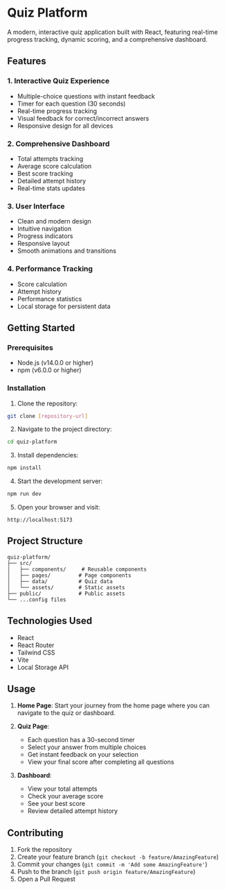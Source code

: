 # Quiz Platform

A modern, interactive quiz application built with React, featuring real-time progress tracking, dynamic scoring, and a comprehensive dashboard.

## Features

### 1. Interactive Quiz Experience

- Multiple-choice questions with instant feedback
- Timer for each question (30 seconds)
- Real-time progress tracking
- Visual feedback for correct/incorrect answers
- Responsive design for all devices

### 2. Comprehensive Dashboard

- Total attempts tracking
- Average score calculation
- Best score tracking
- Detailed attempt history
- Real-time stats updates

### 3. User Interface

- Clean and modern design
- Intuitive navigation
- Progress indicators
- Responsive layout
- Smooth animations and transitions

### 4. Performance Tracking

- Score calculation
- Attempt history
- Performance statistics
- Local storage for persistent data

## Getting Started

### Prerequisites

- Node.js (v14.0.0 or higher)
- npm (v6.0.0 or higher)

### Installation

1. Clone the repository:

```bash
git clone [repository-url]
```

2. Navigate to the project directory:

```bash
cd quiz-platform
```

3. Install dependencies:

```bash
npm install
```

4. Start the development server:

```bash
npm run dev
```

5. Open your browser and visit:

```
http://localhost:5173
```

## Project Structure

```
quiz-platform/
├── src/
│   ├── components/     # Reusable components
│   ├── pages/         # Page components
│   ├── data/          # Quiz data
│   └── assets/        # Static assets
├── public/            # Public assets
└── ...config files
```

## Technologies Used

- React
- React Router
- Tailwind CSS
- Vite
- Local Storage API

## Usage

1. **Home Page**: Start your journey from the home page where you can navigate to the quiz or dashboard.

2. **Quiz Page**:

   - Each question has a 30-second timer
   - Select your answer from multiple choices
   - Get instant feedback on your selection
   - View your final score after completing all questions

3. **Dashboard**:
   - View your total attempts
   - Check your average score
   - See your best score
   - Review detailed attempt history

## Contributing

1. Fork the repository
2. Create your feature branch (`git checkout -b feature/AmazingFeature`)
3. Commit your changes (`git commit -m 'Add some AmazingFeature'`)
4. Push to the branch (`git push origin feature/AmazingFeature`)
5. Open a Pull Request
